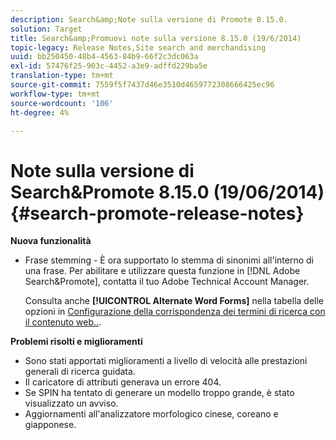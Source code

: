 ```yaml
---
description: Search&amp;Note sulla versione di Promote 8.15.0.
solution: Target
title: Search&amp;Promuovi note sulla versione 8.15.0 (19/6/2014)
topic-legacy: Release Notes,Site search and merchandising
uuid: bb250450-48b4-4563-84b9-66f2c3dc063a
exl-id: 57476f25-903c-4452-a3e9-adffd229ba5e
translation-type: tm+mt
source-git-commit: 7559f5f7437d46e3510d4659772308666425ec96
workflow-type: tm+mt
source-wordcount: '106'
ht-degree: 4%

---
```


# Note sulla versione di Search&amp;Promote 8.15.0 (19/06/2014){#search-promote-release-notes}

**Nuova funzionalità**

* Frase stemming - È ora supportato lo stemma di sinonimi all&#39;interno di una frase.  Per abilitare e utilizzare questa funzione in [!DNL Adobe Search&Promote], contatta il tuo Adobe Technical Account Manager.

   Consulta anche **[!UICONTROL Alternate Word Forms]** nella tabella delle opzioni in [Configurazione della corrispondenza dei termini di ricerca con il contenuto web..](../c-about-linguistics-menu/c-about-words-and-language.md#task_351A9144A51F4B41923BDBACDEF3B616).

**Problemi risolti e miglioramenti**

* Sono stati apportati miglioramenti a livello di velocità alle prestazioni generali di ricerca guidata.
* Il caricatore di attributi generava un errore 404.
* Se SPIN ha tentato di generare un modello troppo grande, è stato visualizzato un avviso.
* Aggiornamenti all&#39;analizzatore morfologico cinese, coreano e giapponese.
